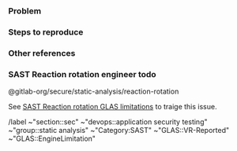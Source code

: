 <!---
This template facilitates communication between VR and SAST team regarding GLAS engine improvements.
Use this to raise cases where the GLAS engine's behavior does not align with the SAST rule.
--->

### Problem
<!-- Describe the limitation in the GLAS engine:
- What capability is missing
- Security impact (false positives/negatives) -->

### Steps to reproduce
<!-- Provide:
1. Code example that demonstrates the limitation
1. Rule that exposes the limitation (ID/pattern)
1. Expected vs actual behavior
1. Semgrep playground link (if applicable) -->

### Other references
<!-- Include relevant links such as:
- Rule MR with failing test
- GLAS pipeline with failing job
- GLAS results JSON file -->

### SAST Reaction rotation engineer todo
@gitlab-org/secure/static-analysis/reaction-rotation

See [SAST Reaction rotation GLAS limitations](https://handbook.gitlab.com/handbook/engineering/development/sec/secure/static-analysis/reaction_rotation/#glas-limitations-issues) to traige this issue.

/label ~"section::sec" ~"devops::application security testing" ~"group::static analysis" ~"Category:SAST" ~"GLAS::VR-Reported" ~"GLAS::EngineLimitation"
